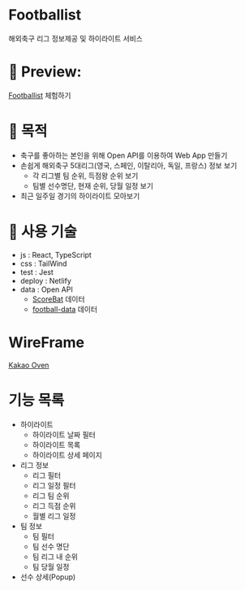 # Footballist

해외축구 리그 정보제공 및 하이라이트 서비스

# 📌 Preview:

[Footballist](https://football-highlights.netlify.app) 체험하기

# 📌 목적

- 축구를 좋아하는 본인을 위해 Open API를 이용하여 Web App 만들기
- 손쉽게 해외축구 5대리그(영국, 스페인, 이탈리아, 독일, 프랑스) 정보 보기
  - 각 리그별 팀 순위, 득점왕 순위 보기
  - 팀별 선수명단, 현재 순위, 당월 일정 보기
- 최근 일주일 경기의 하이라이트 모아보기

# 📌 사용 기술

- js : React, TypeScript
- css : TailWind
- test : Jest
- deploy : Netlify
- data : Open API
  - [ScoreBat](https://www.scorebat.com/video-api/) 데이터
  - [football-data](https://www.football-data.org/) 데이터

# WireFrame

[Kakao Oven](https://ovenapp.io/project/Ilc7jkz3TTSzbfujz9fwz1DjiutoIqLf#NRRyI)

# 기능 목록
- 하이라이트
  - 하이라이트 날짜 필터
  - 하이라이트 목록
  - 하이라이트 상세 페이지
- 리그 정보
  - 리그 필터
  - 리그 일정 필터
  - 리그 팀 순위
  - 리그 득점 순위
  - 월별 리그 일정
- 팀 정보
  - 팀 필터
  - 팀 선수 명단
  - 팀 리그 내 순위
  - 팀 당월 일정
- 선수 상세(Popup)
